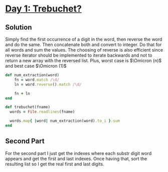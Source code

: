 # [Day 1: Trebuchet?](https://adventofcode.com/2023/day/1)

## Solution

Simply find the first occurrence of a digit in the word, then reverse the word and do the same. Then concatenate both and convert to integer. Do that for all words and sum the values. The choosing of reverse is also efficient since reverse iterator should be implemented to iterate backwards and not to return a new array with the reversed list. Plus, worst case is $\Omicron (n)$ and best case $\Omicron (1)$ 

```ruby
def num_extraction(word)
    fn = word.match /\d/
    ln = word.reverse().match /\d/

    fn + ln
end

def trebuchet(fname)
  words = File.readlines(fname)

  words.map{ |word| num_extraction(word).to_i }.sum
end
```

## Second Part

For the second part I just get the indexes where each substr digit word appears and get the first and last indexes. Once having that, sort the resulting list so I get the real first and last digits.